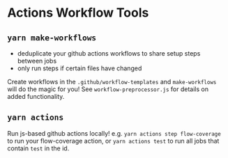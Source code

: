 # Actions Workflow Tools

## `yarn make-workflows`
- deduplicate your github actions workflows to share setup steps between jobs
- only run steps if certain files have changed

Create workflows in the `.github/workflow-templates` and `make-workflows` will do the magic for you! See `workflow-preprocessor.js` for details on added functionality.

## `yarn actions`
Run js-based github actions locally!
e.g. `yarn actions step flow-coverage` to run your flow-coverage action, or `yarn actions test` to run all jobs that contain `test` in the id.
